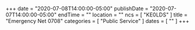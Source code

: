 +++
date = "2020-07-08T14:00:00-05:00"
publishDate = "2020-07-07T14:00:00-05:00"
endTime = ""
location = ""
ncs = [ "KE0LDS" ]
title = "Emergency Net 0708"
categories = [ "Public Service" ]
dates = [ "" ]
+++
